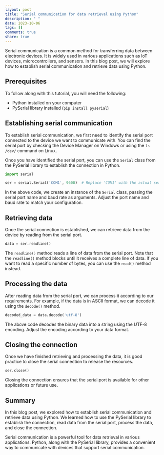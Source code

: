 ```yaml
---
layout: post
title: "Serial communication for data retrieval using Python"
description: " "
date: 2023-10-06
tags: []
comments: true
share: true
---
```


Serial communication is a common method for transferring data between electronic devices. It is widely used in various applications such as IoT devices, microcontrollers, and sensors. In this blog post, we will explore how to establish serial communication and retrieve data using Python.

## Prerequisites

To follow along with this tutorial, you will need the following:

- Python installed on your computer
- PySerial library installed (`pip install pyserial`)

## Establishing serial communication

To establish serial communication, we first need to identify the serial port connected to the device we want to communicate with. You can find the serial port by checking the Device Manager on Windows or using the `ls /dev/` command on Linux.

Once you have identified the serial port, you can use the `Serial` class from the PySerial library to establish the connection in Python.

```python
import serial

ser = serial.Serial('COM1', 9600)  # Replace 'COM1' with the actual serial port
```

In the above code, we create an instance of the `Serial` class, passing the serial port name and baud rate as arguments. Adjust the port name and baud rate to match your configuration.

## Retrieving data

Once the serial connection is established, we can retrieve data from the device by reading from the serial port.

```python
data = ser.readline()
```

The `readline()` method reads a line of data from the serial port. Note that the `readline()` method blocks until it receives a complete line of data. If you want to read a specific number of bytes, you can use the `read()` method instead.

## Processing the data

After reading data from the serial port, we can process it according to our requirements. For example, if the data is in ASCII format, we can decode it using the `decode()` method.

```python
decoded_data = data.decode('utf-8')
```

The above code decodes the binary data into a string using the UTF-8 encoding. Adjust the encoding according to your data format.

## Closing the connection

Once we have finished retrieving and processing the data, it is good practice to close the serial connection to release the resources.

```python
ser.close()
```

Closing the connection ensures that the serial port is available for other applications or future use.

## Summary

In this blog post, we explored how to establish serial communication and retrieve data using Python. We learned how to use the PySerial library to establish the connection, read data from the serial port, process the data, and close the connection.

Serial communication is a powerful tool for data retrieval in various applications. Python, along with the PySerial library, provides a convenient way to communicate with devices that support serial communication.